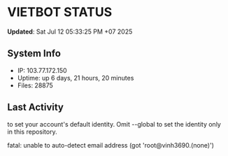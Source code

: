 # VIETBOT STATUS
**Updated**: Sat Jul 12 05:33:25 PM +07 2025

## System Info
- IP: 103.77.172.150
- Uptime: up 6 days, 21 hours, 20 minutes
- Files: 28875

## Last Activity

to set your account's default identity.
Omit --global to set the identity only in this repository.

fatal: unable to auto-detect email address (got 'root@vinh3690.(none)')
